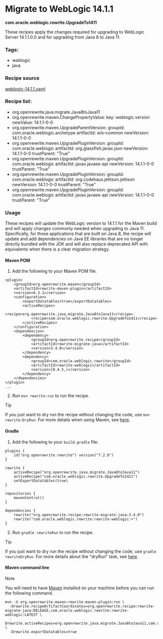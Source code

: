 # Migrate to WebLogic 14.1.1
**com.oracle.weblogic.rewrite.UpgradeTo1411**

These recipes apply the changes required for upgrading to WebLogic Server 14.1.1.0.0 and for upgrading from Java 8 to Java 11.

### Tags:
  - weblogic
  - java

### Recipe source

[weblogic-14.1.1.yaml](https://github.com/oracle/rewrite-recipes/blob/main/rewrite-weblogic/src/main/resources/META-INF/rewrite/weblogic-14.1.1.yaml)

### Recipe list:
- org.openrewrite.java.migrate.Java8toJava11
- org.openrewrite.maven.ChangePropertyValue:
    key: weblogic.version
    newValue: 14.1.1-0-0
- org.openrewrite.maven.UpgradeParentVersion:
    groupId: com.oracle.weblogic.archetype
    artifactId: wls-common
    newVersion: 14.1.1-0-0
- org.openrewrite.maven.UpgradePluginVersion:
    groupId: com.oracle.weblogic
    artifactId: org.glassfish.javax.json
    newVersion: 14.1.1-0-0
    trustParent: "True"
- org.openrewrite.maven.UpgradePluginVersion:
    groupId: com.oracle.weblogic
    artifactId: javax.javaee-api
    newVersion: 14.1.1-0-0
    trustParent: "True"
- org.openrewrite.maven.UpgradePluginVersion:
    groupId: com.oracle.weblogic
    artifactId: org.codehaus.jettison.jettison
    newVersion: 14.1.1-0-0
    trustParent: "True"
- org.openrewrite.maven.UpgradePluginVersion:
    groupId: com.oracle.weblogic
    artifactId: javax.javaee-api
    newVersion: 14.1.1-0-0
    trustParent: "True"

### Usage

These recipes will update the WebLogic version to 14.1.1 for the Maven build and will apply changes commonly needed when upgrading to Java 11. Specifically, for those applications that are built on Java 8, the recipe will update and add dependencies on Java EE libraries that are no longer directly bundled with the JDK and will also replace deprecated API with equivalents when there is a clear migration strategy.

#### Maven POM

1. Add the following to your Maven POM file.
```
<plugin>
    <groupId>org.openrewrite.maven</groupId>
    <artifactId>rewrite-maven-plugin</artifactId>
    <version>6.3.1</version>
    <configuration>
        <exportDatatables>true</exportDatatables>
        <activeRecipes>
            <recipe>org.openrewrite.java.migrate.Java8toJava11</recipe>
            <recipe>com.oracle.weblogic.rewrite.UpgradeTo1411</recipe>
        </activeRecipes>
    </configuration>
    <dependencies>
        <dependency>
            <groupId>org.openrewrite.recipe</groupId>
            <artifactId>rewrite-migrate-java</artifactId>
            <version>3.4.0</version>
        </dependency>
        <dependency>
            <groupId>com.oracle.weblogic.rewrite</groupId>
            <artifactId>rewrite-weblogic</artifactId>
            <version>[0.4.5,)</version>
        </dependency>
    </dependencies>
</plugin>
...
```
2. Run `mvn rewrite:run` to run the recipe.

> [!TIP]  
> If you just want to dry run the recipe without changing the code, use `mvn rewrite:DryRun`. For more details when using Maven, see [here](https://docs.openrewrite.org/reference/rewrite-maven-plugin).

#### Gradle

1. Add the following to your `build.gradle` file:

```
plugins {
    id("org.openrewrite.rewrite") version("7.2.0")
}

rewrite {
    activeRecipe("org.openrewrite.java.migrate.Java8toJava11")
    activeRecipe("com.oracle.weblogic.rewrite.UpgradeTo1411")
    setExportDatatables(true)
}

repositories {
    mavenCentral()
}

dependencies {
    rewrite("org.openrewrite.recipe:rewrite-migrate-java:3.4.0")
    rewrite("com.oracle.weblogic.rewrite:rewrite-weblogic:+")
}
```
2. Run `gradle rewriteRun` to run the recipe.

> [!TIP]  
> If you just want to dry run the recipe without changing the code, use `gradle rewriteDryRun`. For more details about the "dryRun" task, see [here](https://docs.openrewrite.org/reference/gradle-plugin-configuration#the-dryrun-task).


#### Maven command line

> [!NOTE]
> You will need to have [Maven](https://maven.apache.org/download.cgi) installed on your machine before you can run the following command.

```
mvn -U org.openrewrite.maven:rewrite-maven-plugin:run \
  -Drewrite.recipeArtifactCoordinates=org.openrewrite.recipe:rewrite-migrate-java:RELEASE,com.oracle.weblogic.rewrite:rewrite-weblogic:LATEST \
  -Drewrite.activeRecipes=org.openrewrite.java.migrate.Java8toJava11,com.oracle.weblogic.rewrite.UpgradeTo1411 \
  -Drewrite.exportDatatables=true
  ```
